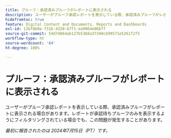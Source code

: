 ```yaml
---
title: プルーフ：承認済みプルーフがレポートに表示される
description: ユーザーがプルーフ承認レポートを表示している際、承認済みプルーフがレポートに表示される場合があります。レポートが承認待ちプルーフのみを表示するようにフィルタリングされている場合でも、この問題が発生することがあります。
hidefromtoc: true
feature: Digital Content and Documents, Reports and Dashboards
exl-id: 12bf8b0e-f31b-4320-b7f1-ea9964e86bf7
source-git-commit: 54d74864ab127b5368a37340cb99571e5261f2f5
workflow-type: ht
source-wordcount: '84'
ht-degree: 100%

---
```


# プルーフ：承認済みプルーフがレポートに表示される

<!--
>[!NOTE]
>
>This issue was fixed on January 28, 2025.
-->

ユーザーがプルーフ承認レポートを表示している際、承認済みプルーフがレポートに表示される場合があります。レポートが承認待ちプルーフのみを表示するようにフィルタリングされている場合でも、この問題が発生することがあります。

_最初に報告されたのは 2024年7月15日（PT）です。_
